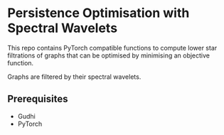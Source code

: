 # Persistence Optimisation with Spectral Wavelets

This repo contains PyTorch compatible functions to compute lower star filtrations of graphs that can be optimised by minimising an objective function.

Graphs are filtered by their spectral wavelets. 

## Prerequisites

- Gudhi
- PyTorch


